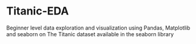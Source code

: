 # Titanic-EDA
Beginner level data exploration and visualization using Pandas, Matplotlib and seaborn on The Titanic dataset available in the seaborn library

